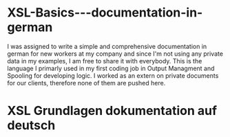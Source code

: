 # XSL-Basics---documentation-in-german

I was assigned to write a simple and comprehensive documentation in german for new workers at my company and since I'm not using any private data in my examples, I am free to share it with everybody.
This is the language I primarly used in my first coding job in Output Managment and Spooling for developing logic. 
I worked as an extern on private documents for our clients, therefore none of them are pushed here.

# XSL Grundlagen dokumentation auf deutsch
